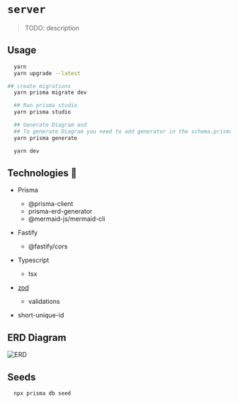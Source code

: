 # `server`

> TODO: description

## Usage

```bash
  yarn 
  yarn upgrade --latest

```


```bash
## create migrations
  yarn prisma migrate dev
```

```bash
  ## Run prisma studio
  yarn prisma studio

  ## Generate Diagram and 
  ## To generate Diagram you need to add generator in the schema.prisma
  yarn prisma generate
```

```bash
  yarn dev
```


## Technologies :rocket:

- Prisma
  - @prisma-client
  - prisma-erd-generator
  - @mermaid-js/mermaid-cli

- Fastify
  - @fastify/cors
- Typescript
  - tsx
- [zod](https://zod.dev/)
  - validations
- short-unique-id
  

## ERD Diagram

![ERD](https://user-images.githubusercontent.com/46464433/199371454-7b3edbc6-52bd-440f-ac25-312f12e7d88e.svg)


## Seeds

```bash
  npx prisma db seed
```
